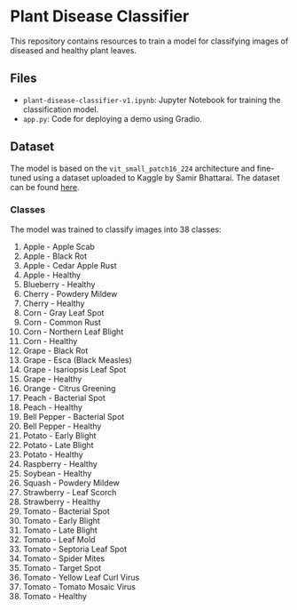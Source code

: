 # Plant Disease Classifier

This repository contains resources to train a model for classifying images of diseased and healthy plant leaves.

## Files

- `plant-disease-classifier-v1.ipynb`: Jupyter Notebook for training the classification model.
- `app.py`: Code for deploying a demo using Gradio.

## Dataset

The model is based on the `vit_small_patch16_224` architecture and fine-tuned using a dataset uploaded to Kaggle by Samir Bhattarai. The dataset can be found [here](https://www.kaggle.com/datasets/vipoooool/new-plant-diseases-dataset).

### Classes

The model was trained to classify images into 38 classes:

1. Apple - Apple Scab
2. Apple - Black Rot
3. Apple - Cedar Apple Rust
4. Apple - Healthy
5. Blueberry - Healthy
6. Cherry - Powdery Mildew
7. Cherry - Healthy
8. Corn - Gray Leaf Spot
9. Corn - Common Rust
10. Corn - Northern Leaf Blight
11. Corn - Healthy
12. Grape - Black Rot
13. Grape - Esca (Black Measles)
14. Grape - Isariopsis Leaf Spot
15. Grape - Healthy
16. Orange - Citrus Greening
17. Peach - Bacterial Spot
18. Peach - Healthy
19. Bell Pepper - Bacterial Spot
20. Bell Pepper - Healthy
21. Potato - Early Blight
22. Potato - Late Blight
23. Potato - Healthy
24. Raspberry - Healthy
25. Soybean - Healthy
26. Squash - Powdery Mildew
27. Strawberry - Leaf Scorch
28. Strawberry - Healthy
29. Tomato - Bacterial Spot
30. Tomato - Early Blight
31. Tomato - Late Blight
32. Tomato - Leaf Mold
33. Tomato - Septoria Leaf Spot
34. Tomato - Spider Mites
35. Tomato - Target Spot
36. Tomato - Yellow Leaf Curl Virus
37. Tomato - Tomato Mosaic Virus
38. Tomato - Healthy
